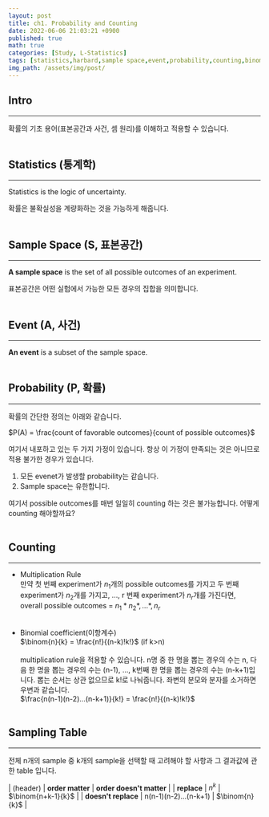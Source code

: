 ```yaml
---
layout: post
title: ch1. Probability and Counting
date: 2022-06-06 21:03:21 +0900
published: true
math: true
categories: [Study, L-Statistics]
tags: [statistics,harbard,sample space,event,probability,counting,binomial coefficient]
img_path: /assets/img/post/
---
```


## Intro
***

 확률의 기초 용어(표본공간과 사건, 셈 원리)를 이해하고 적용할 수 있습니다.
 <br><br>


## Statistics (통계학)
***

 Statistics is the logic of uncertainty.

 확률은 불확실성을 계량화하는 것을 가능하게 해줍니다.
 <br><br>


## Sample Space (S, 표본공간)
***

 **A sample space** is the set of all possible outcomes of an experiment.

 표본공간은 어떤 실험에서 가능한 모든 경우의 집합을 의미합니다.
 <br><br>


## Event (A, 사건)
***

 **An event** is a subset of the sample space.
 <br><br>


## Probability (P, 확률)
***

 확률의 간단한 정의는 아래와 같습니다.

 $P(A) = \frac{count of favorable outcomes}{count of possible outcomes}$

 여기서 내포하고 있는 두 가지 가정이 있습니다. 항상 이 가정이 만족되는 것은 아니므로 적용 불가한 경우가 있습니다.<br>
   1. 모든 evenet가 발생할 probability는 같습니다.
   2. Sample space는 유한합니다.
   
 여기서 possible outcomes를 매번 일일히 counting 하는 것은 불가능합니다. 어떻게 counting 해야할까요?
 <br><br>


## Counting
***

 * Multiplication Rule<br>
 만약 첫 번째 experiment가 $n_{1}$개의 possible outcomes를 가지고 두 번째 experiment가 $n_{2}$개를 가지고, ..., r 번째 experiment가 $n_{r}$개를 가진다면,<br>
 overall possible outcomes = $n_{1} * n_{2} *, ... *, n_{r}$<br><br>

 * Binomial coefficient(이항계수)<br>
 $\binom{n}{k} = \frac{n!}{(n-k)!k!}$ (if k>n)<br><br>
 multiplication rule을 적용할 수 있습니다. n명 중 한 명을 뽑는 경우의 수는 n, 다음 한 명을 뽑는 경우의 수는 (n-1), ..., k번째 한 명을 뽑는 경우의 수는 (n-k+1)입니다. 뽑는 순서는 상관 없으므로 k!로 나눠줍니다. 좌변의 분모와 분자를 소거하면 우변과 같습니다.<br>
 $\frac{n(n-1)(n-2)...(n-k+1)}{k!} = \frac{n!}{(n-k)!k!}$
 <br><br>


## Sampling Table
***

 전체 n개의 sample 중 k개의 sample을 선택할 때 고려해야 할 사항과 그 결과값에 관한 table 입니다.

| (header) | **order matter**  | **order doesn't matter** |
| **replace** | $n^{k}$ | $\binom{n+k-1}{k}$ |
| **doesn't replace** | n(n-1)(n-2)...(n-k+1) | $\binom{n}{k}$ |
